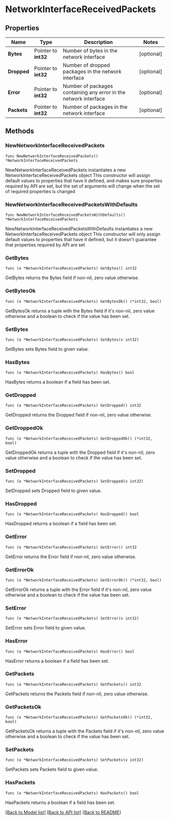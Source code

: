 # NetworkInterfaceReceivedPackets

## Properties

Name | Type | Description | Notes
------------ | ------------- | ------------- | -------------
**Bytes** | Pointer to **int32** | Number of bytes in the network interface | [optional] 
**Dropped** | Pointer to **int32** | Number of dropped packages in the network interface | [optional] 
**Error** | Pointer to **int32** | Number of packages containing any error in the network interface | [optional] 
**Packets** | Pointer to **int32** | Number of packages in the network interface | [optional] 

## Methods

### NewNetworkInterfaceReceivedPackets

`func NewNetworkInterfaceReceivedPackets() *NetworkInterfaceReceivedPackets`

NewNetworkInterfaceReceivedPackets instantiates a new NetworkInterfaceReceivedPackets object
This constructor will assign default values to properties that have it defined,
and makes sure properties required by API are set, but the set of arguments
will change when the set of required properties is changed

### NewNetworkInterfaceReceivedPacketsWithDefaults

`func NewNetworkInterfaceReceivedPacketsWithDefaults() *NetworkInterfaceReceivedPackets`

NewNetworkInterfaceReceivedPacketsWithDefaults instantiates a new NetworkInterfaceReceivedPackets object
This constructor will only assign default values to properties that have it defined,
but it doesn't guarantee that properties required by API are set

### GetBytes

`func (o *NetworkInterfaceReceivedPackets) GetBytes() int32`

GetBytes returns the Bytes field if non-nil, zero value otherwise.

### GetBytesOk

`func (o *NetworkInterfaceReceivedPackets) GetBytesOk() (*int32, bool)`

GetBytesOk returns a tuple with the Bytes field if it's non-nil, zero value otherwise
and a boolean to check if the value has been set.

### SetBytes

`func (o *NetworkInterfaceReceivedPackets) SetBytes(v int32)`

SetBytes sets Bytes field to given value.

### HasBytes

`func (o *NetworkInterfaceReceivedPackets) HasBytes() bool`

HasBytes returns a boolean if a field has been set.

### GetDropped

`func (o *NetworkInterfaceReceivedPackets) GetDropped() int32`

GetDropped returns the Dropped field if non-nil, zero value otherwise.

### GetDroppedOk

`func (o *NetworkInterfaceReceivedPackets) GetDroppedOk() (*int32, bool)`

GetDroppedOk returns a tuple with the Dropped field if it's non-nil, zero value otherwise
and a boolean to check if the value has been set.

### SetDropped

`func (o *NetworkInterfaceReceivedPackets) SetDropped(v int32)`

SetDropped sets Dropped field to given value.

### HasDropped

`func (o *NetworkInterfaceReceivedPackets) HasDropped() bool`

HasDropped returns a boolean if a field has been set.

### GetError

`func (o *NetworkInterfaceReceivedPackets) GetError() int32`

GetError returns the Error field if non-nil, zero value otherwise.

### GetErrorOk

`func (o *NetworkInterfaceReceivedPackets) GetErrorOk() (*int32, bool)`

GetErrorOk returns a tuple with the Error field if it's non-nil, zero value otherwise
and a boolean to check if the value has been set.

### SetError

`func (o *NetworkInterfaceReceivedPackets) SetError(v int32)`

SetError sets Error field to given value.

### HasError

`func (o *NetworkInterfaceReceivedPackets) HasError() bool`

HasError returns a boolean if a field has been set.

### GetPackets

`func (o *NetworkInterfaceReceivedPackets) GetPackets() int32`

GetPackets returns the Packets field if non-nil, zero value otherwise.

### GetPacketsOk

`func (o *NetworkInterfaceReceivedPackets) GetPacketsOk() (*int32, bool)`

GetPacketsOk returns a tuple with the Packets field if it's non-nil, zero value otherwise
and a boolean to check if the value has been set.

### SetPackets

`func (o *NetworkInterfaceReceivedPackets) SetPackets(v int32)`

SetPackets sets Packets field to given value.

### HasPackets

`func (o *NetworkInterfaceReceivedPackets) HasPackets() bool`

HasPackets returns a boolean if a field has been set.


[[Back to Model list]](../README.md#documentation-for-models) [[Back to API list]](../README.md#documentation-for-api-endpoints) [[Back to README]](../README.md)


